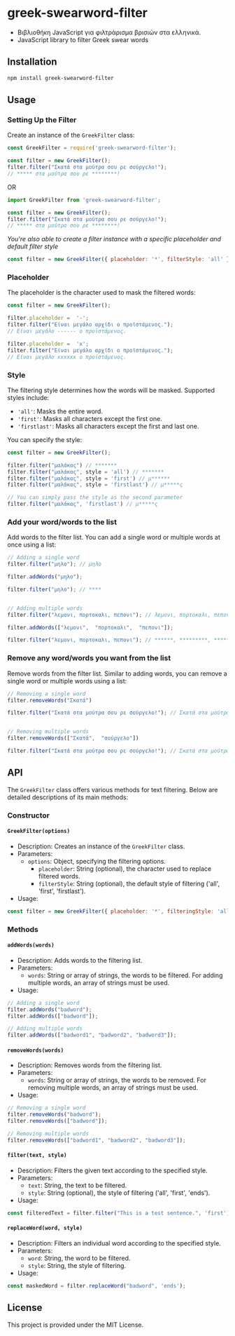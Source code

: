 # greek-swearword-filter
- Βιβλιοθήκη JavaScript για φιλτράρισμα βρισιών στα ελληνικά.
- JavaScript library to filter Greek swear words

## Installation
```bash
npm install greek-swearword-filter
```
## Usage
### Setting Up the Filter
Create an instance of the `GreekFilter` class:
```javascript
const GreekFilter = require('greek-swearword-filter');

const filter = new GreekFilter(); 
filter.filter("Σκατά στα μούτρα σου ρε σούργελο!");
// ***** στα μούτρα σου ρε ********!
```
OR
```javascript
import GreekFilter from 'greek-swearword-filter';

const filter = new GreekFilter();
filter.filter("Σκατά στα μούτρα σου ρε σούργελο!");
// ***** στα μούτρα σου ρε ********!
```
*You're also able to create a filter instance with a specific placeholder and default filter style*
```javascript
const filter = new GreekFilter({ placeholder: '*', filterStyle: 'all' });
```
### Placeholder
The placeholder is the character used to mask the filtered words:
```javascript
const filter = new GreekFilter();

filter.placeholder =  '-';
filter.filter("Είναι μεγάλο αρχίδι ο προϊστάμενος.");
// Είναι μεγάλο ------ ο προϊστάμενος.

filter.placeholder =  'x';
filter.filter("Είναι μεγάλο αρχίδι ο προϊστάμενος.");
// Είναι μεγάλο xxxxxx ο προϊστάμενος.
```

### Style
The filtering style determines how the words will be masked. Supported styles include:
    
- `'all'`: Masks the entire word.
- `'first'`: Masks all characters except the first one.
- `'firstlast'`: Masks all characters except the first and last one.
    
You can specify the style:
```javascript
const filter = new GreekFilter();

filter.filter("μαλάκας") // *******
filter.filter("μαλάκας", style = 'all') // *******
filter.filter("μαλάκας", style = 'first') // μ******
filter.filter("μαλάκας", style = 'firstlast') // μ*****ς

// You can simply pass the style as the second parameter
filter.filter("μαλάκας", 'firstlast') // μ*****ς
```

### Add your word/words to the list
Add words to the filter list. You can add a single word or multiple words at once using a list:
```javascript
// Adding a single word
filter.filter("μηλο"); // μηλο

filter.addWords("μηλο");

filter.filter("μηλο"); // ****


// Adding multiple words
filter.filter("λεμονι, πορτοκαλι, πεπονι"); // λεμονι, πορτοκαλι, πεπονι

filter.addWords(["λεμονι",  "πορτοκαλι",  "πεπονι"]);

filter.filter("λεμονι, πορτοκαλι, πεπονι"); // ******, *********, ******
```

### Remove any word/words you want from the list
Remove words from the filter list. Similar to adding words, you can remove a single word or multiple words using a list:
```javascript
// Removing a single word
filter.removeWords("Σκατά")

filter.filter("Σκατά στα μούτρα σου ρε σούργελο!"); // Σκατά στα μούτρα σου ρε ********!


// Removing multiple words
filter.removeWords(["Σκατά",  "σούργελο"])

filter.filter("Σκατά στα μούτρα σου ρε σούργελο!"); // Σκατά στα μούτρα σου ρε σούργελο!
```

## API
The `GreekFilter` class offers various methods for text filtering. Below are detailed descriptions of its main methods:

### Constructor
#### `GreekFilter(options)`
- Description: Creates an instance of the `GreekFilter` class.
- Parameters:
  - `options`: Object, specifying the filtering options.
    - `placeholder`: String (optional), the character used to replace filtered words.
    - `filterStyle`: String (optional), the default style of filtering ('all', 'first', 'firstlast').
- Usage:
```javascript
const filter = new GreekFilter({ placeholder: '*', filteringStyle: 'all' });
```

### Methods
#### `addWords(words)`
- Description: Adds words to the filtering list.
- Parameters:
  - `words`: String or array of strings, the words to be filtered. For adding multiple words, an array of strings must be used.
- Usage:
```javascript
// Adding a single word
filter.addWords("badword");
filter.addWords(["badword"]);

// Adding multiple words
filter.addWords(["badword1", "badword2", "badword3"]);
```
#### `removeWords(words)`
- Description: Removes words from the filtering list. 
- Parameters:
  - `words`: String or array of strings, the words to be removed. For removing multiple words, an array of strings must be used.
- Usage:
```javascript
// Removing a single word
filter.removeWords("badword");
filter.removeWords(["badword"]);

// Removing multiple words
filter.removeWords(["badword1", "badword2", "badword3"]);
```

#### `filter(text, style)`
- Description: Filters the given text according to the specified style.
- Parameters:
  - `text`: String, the text to be filtered.
  - `style`: String (optional), the style of filtering ('all', 'first', 'ends').
- Usage:
```javascript
const filteredText = filter.filter("This is a test sentence.", 'first');
```

#### `replaceWord(word, style)`
- Description: Filters an individual word according to the specified style.
- Parameters:
  - `word`: String, the word to be filtered.
  - `style`: String, the style of filtering.
- Usage:
```javascript
const maskedWord = filter.replaceWord("badword", 'ends');
```

## License
This project is provided under the MIT License.
